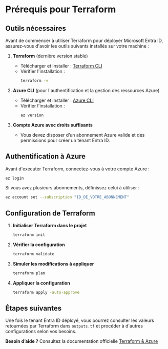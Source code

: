 #  Prérequis pour Terraform

##  Outils nécessaires
Avant de commencer à utiliser Terraform pour déployer Microsoft Entra ID, assurez-vous d'avoir les outils suivants installés sur votre machine :

1. **Terraform** (dernière version stable)
   - Télécharger et installer : [Terraform CLI](https://developer.hashicorp.com/terraform/downloads)
   - Vérifier l'installation :
     ```sh
     terraform -v
     ```

2. **Azure CLI** (pour l'authentification et la gestion des ressources Azure)
   - Télécharger et installer : [Azure CLI](https://learn.microsoft.com/fr-fr/cli/azure/install-azure-cli)
   - Vérifier l'installation :
     ```sh
     az version
     ```

3. **Compte Azure avec droits suffisants**
   - Vous devez disposer d’un abonnement Azure valide et des permissions pour créer un tenant Entra ID.

##  Authentification à Azure
Avant d'exécuter Terraform, connectez-vous à votre compte Azure :
```sh
az login
```
Si vous avez plusieurs abonnements, définissez celui à utiliser :
```sh
az account set --subscription "ID_DE_VOTRE_ABONNEMENT"
```

##  Configuration de Terraform
1. **Initialiser Terraform dans le projet**
   ```sh
   terraform init
   ```
2. **Vérifier la configuration**
   ```sh
   terraform validate
   ```
3. **Simuler les modifications à appliquer**
   ```sh
   terraform plan
   ```
4. **Appliquer la configuration**
   ```sh
   terraform apply -auto-approve
   ```

##  Étapes suivantes
Une fois le tenant Entra ID déployé, vous pourrez consulter les valeurs retournées par Terraform dans `outputs.tf` et procéder à d'autres configurations selon vos besoins.

 **Besoin d’aide ?** Consultez la documentation officielle [Terraform & Azure](https://learn.microsoft.com/en-us/azure/developer/terraform/)

